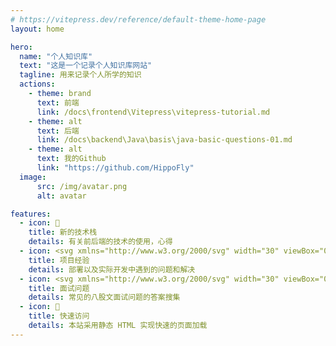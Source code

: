 ```yaml
---
# https://vitepress.dev/reference/default-theme-home-page
layout: home

hero:
  name: "个人知识库"
  text: "这是一个记录个人知识库网站"
  tagline: 用来记录个人所学的知识
  actions:
    - theme: brand
      text: 前端
      link: /docs\frontend\Vitepress\vitepress-tutorial.md
    - theme: alt
      text: 后端
      link: /docs\backend\Java\basis\java-basic-questions-01.md
    - theme: alt
      text: 我的Github
      link: "https://github.com/HippoFly"
  image:
      src: /img/avatar.png
      alt: avatar

features:
  - icon: 📝
    title: 新的技术栈
    details: 有关前后端的技术的使用，心得
  - icon: <svg xmlns="http://www.w3.org/2000/svg" width="30" viewBox="0 0 256 256.32"><defs><linearGradient id="a" x1="-.828%" x2="57.636%" y1="7.652%" y2="78.411%"><stop offset="0%" stop-color="#41D1FF"/><stop offset="100%" stop-color="#BD34FE"/></linearGradient><linearGradient id="b" x1="43.376%" x2="50.316%" y1="2.242%" y2="89.03%"><stop offset="0%" stop-color="#FFEA83"/><stop offset="8.333%" stop-color="#FFDD35"/><stop offset="100%" stop-color="#FFA800"/></linearGradient></defs><path fill="url(#a)" d="M255.153 37.938 134.897 252.976c-2.483 4.44-8.862 4.466-11.382.048L.875 37.958c-2.746-4.814 1.371-10.646 6.827-9.67l120.385 21.517a6.537 6.537 0 0 0 2.322-.004l117.867-21.483c5.438-.991 9.574 4.796 6.877 9.62Z"/><path fill="url(#b)" d="M185.432.063 96.44 17.501a3.268 3.268 0 0 0-2.634 3.014l-5.474 92.456a3.268 3.268 0 0 0 3.997 3.378l24.777-5.718c2.318-.535 4.413 1.507 3.936 3.838l-7.361 36.047c-.495 2.426 1.782 4.5 4.151 3.78l15.304-4.649c2.372-.72 4.652 1.36 4.15 3.788l-11.698 56.621c-.732 3.542 3.979 5.473 5.943 2.437l1.313-2.028 72.516-144.72c1.215-2.423-.88-5.186-3.54-4.672l-25.505 4.922c-2.396.462-4.435-1.77-3.759-4.114l16.646-57.705c.677-2.35-1.37-4.583-3.769-4.113Z"/></svg>
    title: 项目经验
    details: 部署以及实际开发中遇到的问题和解决
  - icon: <svg xmlns="http://www.w3.org/2000/svg" width="30" viewBox="0 0 256 220.8"><path fill="#41B883" d="M204.8 0H256L128 220.8 0 0h97.92L128 51.2 157.44 0h47.36Z"/><path fill="#41B883" d="m0 0 128 220.8L256 0h-51.2L128 132.48 50.56 0H0Z"/><path fill="#35495E" d="M50.56 0 128 133.12 204.8 0h-47.36L128 51.2 97.92 0H50.56Z"/></svg>
    title: 面试问题
    details: 常见的八股文面试问题的答案搜集
  - icon: 🚀
    title: 快速访问
    details: 本站采用静态 HTML 实现快速的页面加载
---
```

<style>
:root {
  --vp-home-hero-name-color: grey;
 
}
</style>

